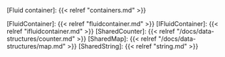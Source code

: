<!-- Links -->

<!-- Concepts -->

[Fluid container]: {{< relref "containers.md" >}}

<!-- Classes and interfaces -->

[FluidContainer]: {{< relref "fluidcontainer.md" >}}
[IFluidContainer]: {{< relref "ifluidcontainer.md" >}}
[SharedCounter]: {{< relref "/docs/data-structures/counter.md" >}}
[SharedMap]: {{< relref "/docs/data-structures/map.md" >}}
[SharedString]: {{< relref "string.md" >}}
